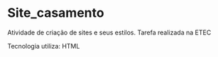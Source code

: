 # Site_casamento

Atividade de criação de sites e seus estilos. Tarefa realizada na ETEC

Tecnologia utiliza: HTML
